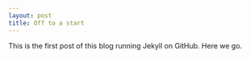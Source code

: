 ```yaml
---
layout: post
title: Off to a start
---
```

This is the first post of this blog running Jekyll on GitHub. Here we go.
